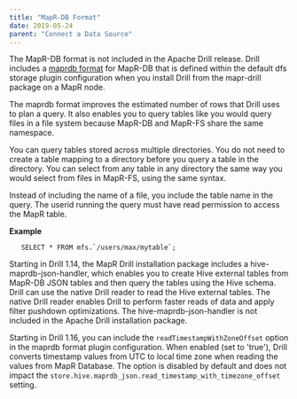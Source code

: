 ```yaml
---
title: "MapR-DB Format"
date: 2019-05-24
parent: "Connect a Data Source"
---
```


The MapR-DB format is not included in the Apache Drill release. Drill includes a [maprdb format](https://maprdocs.mapr.com/home/Drill/UsingMapRdbFormat.html) for MapR-DB that is defined within the default dfs storage plugin configuration when you install Drill from the mapr-drill package on a MapR node. 

The maprdb format improves the estimated number of rows that Drill uses to plan a query. It also enables you to query tables like you would query files in a file system because MapR-DB and MapR-FS share the same namespace.

You can query tables stored across multiple directories. You do not need to create a table mapping to a directory before you query a table in the directory. You can select from any table in any directory the same way you would select from files in MapR-FS, using the same syntax.

Instead of including the name of a file, you include the table name in the query. The userid running the query must have read permission to access the MapR table.

**Example**  

       SELECT * FROM mfs.`/users/max/mytable`;   

Starting in Drill 1.14, the MapR Drill installation package includes a hive-maprdb-json-handler, which enables you to create Hive external tables from MapR-DB JSON tables and then query the tables using the Hive schema. Drill can use the native Drill reader to read the Hive external tables. The native Drill reader enables Drill to perform faster reads of data and apply filter pushdown optimizations. The hive-maprdb-json-handler is not included in the Apache Drill installation package.  

Starting in Drill 1.16, you can include the `readTimestampWithZoneOffset` option in the maprdb format plugin configuration. When enabled (set to 'true'), Drill converts timestamp values from UTC to local time zone when reading the values from MapR Database. The option is disabled by default and does not impact the `store.hive.maprdb_json.read_timestamp_with_timezone_offset` setting.  


